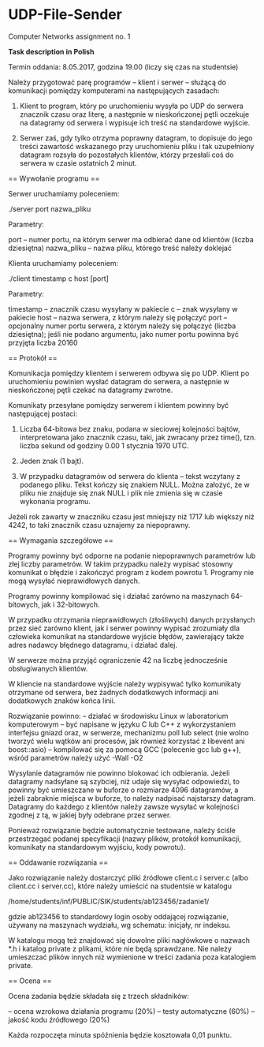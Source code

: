 # UDP-File-Sender
Computer Networks assignment no. 1

**Task description in Polish**

Termin oddania: 8.05.2017, godzina 19.00
                (liczy się czas na studentsie)

Należy przygotować parę programów – klient i serwer – służącą do komunikacji
pomiędzy komputerami na następujących zasadach:

1. Klient to program, który po uruchomieniu wysyła po UDP do serwera
znacznik czasu oraz literę, a następnie w nieskończonej pętli oczekuje
na datagramy od serwera i wypisuje ich treść na standardowe wyjście.

2. Serwer zaś, gdy tylko otrzyma poprawny datagram, to dopisuje do jego treści
zawartość wskazanego przy uruchomieniu pliku i tak uzupełniony datagram
rozsyła do pozostałych klientów, którzy przesłali coś do serwera
w czasie ostatnich 2 minut.


== Wywołanie programu ==

Serwer uruchamiamy poleceniem:

./server port nazwa_pliku

Parametry:

port        – numer portu, na którym serwer ma odbierać dane od
              klientów (liczba dziesiętna)
nazwa_pliku – nazwa pliku, którego treść należy doklejać


Klienta uruchamiamy poleceniem:

./client timestamp c host [port]

Parametry:

timestamp – znacznik czasu wysyłany w pakiecie
c         – znak wysyłany w pakiecie
host      – nazwa serwera, z którym należy się połączyć
port      – opcjonalny numer portu serwera, z którym należy się połączyć (liczba
            dziesiętna); jeśli nie podano argumentu, jako numer portu powinna
            być przyjęta liczba 20160


== Protokół ==

Komunikacja pomiędzy klientem i serwerem odbywa się po UDP. Klient po
uruchomieniu powinien wysłać datagram do serwera, a następnie w nieskończonej
pętli czekać na datagramy zwrotne.

Komunikaty przesyłane pomiędzy serwerem i klientem powinny być następującej
postaci:

1) Liczba 64-bitowa bez znaku, podana w sieciowej kolejności bajtów,
interpretowana jako znacznik czasu, taki, jak zwracany przez time(), tzn.
liczba sekund od godziny 0.00 1 stycznia 1970 UTC.

2) Jeden znak (1 bajt).

3) W przypadku datagramów od serwera do klienta – tekst wczytany z podanego
pliku. Tekst kończy się znakiem NULL. Można założyć, że w pliku nie znajduje się
znak NULL i plik nie zmienia się w czasie wykonania programu.

Jeżeli rok zawarty w znaczniku czasu jest mniejszy niż 1717 lub większy niż
4242, to taki znacznik czasu uznajemy za niepoprawny.


== Wymagania szczegółowe ==

Programy powinny być odporne na podanie niepoprawnych parametrów lub złej liczby
parametrów. W takim przypadku należy wypisać stosowny komunikat o błędzie i
zakończyć program z kodem powrotu 1. Programy nie mogą wysyłać nieprawidłowych
danych.

Programy powinny kompilować się i działać zarówno na maszynach 64-bitowych,
jak i 32-bitowych.

W przypadku otrzymania nieprawidłowych (złośliwych) danych przysłanych przez
sieć zarówno klient, jak i serwer powinny wypisać zrozumiały dla człowieka
komunikat na standardowe wyjście błędów, zawierający także adres nadawcy
błędnego datagramu, i działać dalej.

W serwerze można przyjąć ograniczenie 42 na liczbę jednocześnie obsługiwanych
klientów.

W kliencie na standardowe wyjście należy wypisywać tylko komunikaty
otrzymane od serwera, bez żadnych dodatkowych informacji ani dodatkowych
znaków końca linii.

Rozwiązanie powinno:
– działać w środowisku Linux w laboratorium komputerowym
– być napisane w języku C lub C++ z wykorzystaniem interfejsu gniazd oraz,
  w serwerze, mechanizmu poll lub select (nie wolno tworzyć wielu wątków ani
  procesów, jak również korzystać z libevent ani boost::asio)
– kompilować się za pomocą GCC (polecenie gcc lub g++), wśród parametrów
  należy użyć -Wall -O2

Wysyłanie datagramów nie powinno blokować ich odbierania. Jeżeli datagramy
nadsyłane są szybciej, niż udaje się wysyłać odpowiedzi, to powinny być
umieszczane w buforze o rozmiarze 4096 datagramów, a jeżeli zabraknie miejsca
w buforze, to należy nadpisać najstarszy datagram. Datagramy do każdego
z klientów należy zawsze wysyłać w kolejności zgodnej z tą, w jakiej były
odebrane przez serwer.

Ponieważ rozwiązanie będzie automatycznie testowane, należy ściśle
przestrzegać podanej specyfikacji (nazwy plików, protokół komunikacji,
komunikaty na standardowym wyjściu, kody powrotu).


== Oddawanie rozwiązania ==

Jako rozwiązanie należy dostarczyć pliki źródłowe client.c i server.c (albo
client.cc i server.cc), które należy umieścić na studentsie w katalogu

/home/students/inf/PUBLIC/SIK/students/ab123456/zadanie1/

gdzie ab123456 to standardowy login osoby oddającej rozwiązanie, używany
na maszynach wydziału, wg schematu: inicjały, nr indeksu.

W katalogu mogą też znajdować się dowolne pliki nagłówkowe o nazwach
*.h i katalog private z plikami, które nie będą sprawdzane. Nie należy
umieszczać plików innych niż wymienione w treści zadania poza katalogiem
private.


== Ocena ==

Ocena zadania będzie składała się z trzech składników:

– ocena wzrokowa działania programu (20%)
– testy automatyczne (60%)
– jakość kodu źródłowego (20%)

Każda rozpoczęta minuta spóźnienia będzie kosztowała 0,01 punktu.

